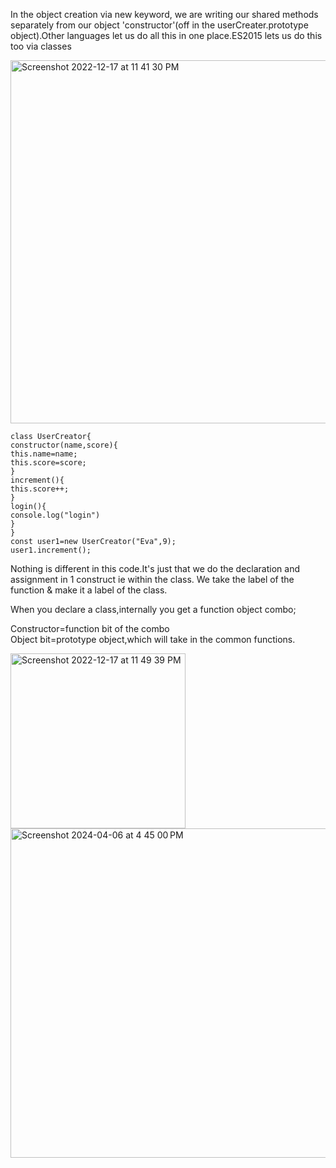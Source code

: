 In the object creation via new keyword, we are writing our shared methods separately from 
our object 'constructor'(off in the userCreater.prototype object).Other languages let us do all this in one place.ES2015 lets us do this too
via classes

<img width="581" alt="Screenshot 2022-12-17 at 11 41 30 PM" src="https://user-images.githubusercontent.com/32058209/208255630-8a5fd4f0-759c-4975-b5cd-89f029518127.png">

```
class UserCreator{
constructor(name,score){
this.name=name;
this.score=score;
}
increment(){
this.score++;
}
login(){
console.log("login")
}
}
const user1=new UserCreator("Eva",9);
user1.increment();
```
Nothing is different in this code.It's just that we do the declaration and assignment in 1 construct ie within the class.
We take the label of the function & make it a label of the class.

When you declare a class,internally you get a function object combo;  

Constructor=function bit of the combo  
Object bit=prototype object,which will take in the common functions.

<img width="280" alt="Screenshot 2022-12-17 at 11 49 39 PM" src="https://user-images.githubusercontent.com/32058209/208255907-78b445fe-6ffd-466f-a0d6-3baf0d9769ff.png">  

<img width="527" alt="Screenshot 2024-04-06 at 4 45 00 PM" src="https://github.com/Surbhi-Kohli/WebDevInterviewPrep/assets/32058209/6dca0fc2-7749-4288-a297-78ac464a67ed">
